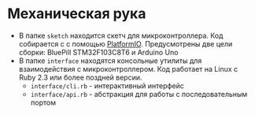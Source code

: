 # Механическая рука

- В папке `sketch` находится скетч для микроконтроллера. Код собирается c с помощью [PlatformIO](https://platformio.org/). Предусмотрены две цели сборки: BluePill STM32F103C8T6 и Arduino Uno
- В папке `interface` находятся консольные утилиты для взаимодействия с микроконтроллером. Код работает на Linux с Ruby 2.3 или более поздней версии.
  - `interface/cli.rb` - интерактивный интерфейс
  - `interface/api.rb` - абстракция для работы с последовательным портом
